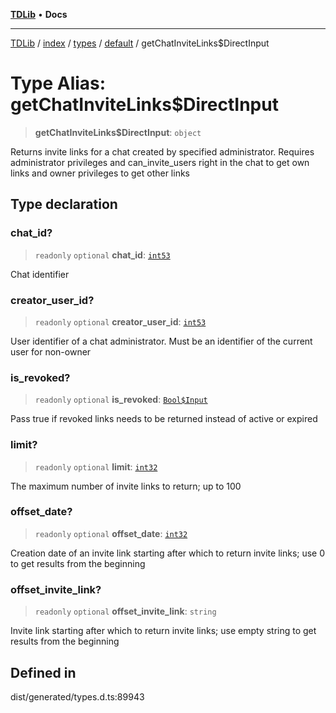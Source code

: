 [**TDLib**](../../../../../../README.md) • **Docs**

***

[TDLib](../../../../../../modules.md) / [index](../../../../../README.md) / [types](../../../README.md) / [default](../README.md) / getChatInviteLinks$DirectInput

# Type Alias: getChatInviteLinks$DirectInput

> **getChatInviteLinks$DirectInput**: `object`

Returns invite links for a chat created by specified administrator. Requires administrator privileges and can_invite_users right in the chat to get own links and owner privileges to get other links

## Type declaration

### chat\_id?

> `readonly` `optional` **chat\_id**: [`int53`](int53-1.md)

Chat identifier

### creator\_user\_id?

> `readonly` `optional` **creator\_user\_id**: [`int53`](int53-1.md)

User identifier of a chat administrator. Must be an identifier of the current user for non-owner

### is\_revoked?

> `readonly` `optional` **is\_revoked**: [`Bool$Input`](Bool$Input.md)

Pass true if revoked links needs to be returned instead of active or expired

### limit?

> `readonly` `optional` **limit**: [`int32`](int32-1.md)

The maximum number of invite links to return; up to 100

### offset\_date?

> `readonly` `optional` **offset\_date**: [`int32`](int32-1.md)

Creation date of an invite link starting after which to return invite links; use 0 to get results from the beginning

### offset\_invite\_link?

> `readonly` `optional` **offset\_invite\_link**: `string`

Invite link starting after which to return invite links; use empty string to get results from the beginning

## Defined in

dist/generated/types.d.ts:89943
